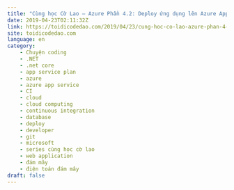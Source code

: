 ```yaml
---
title: "Cùng học Cờ Lao – Azure Phần 4.2: Deploy ứng dụng lên Azure App Service trong 5 phút"
date: 2019-04-23T02:11:32Z
link: https://toidicodedao.com/2019/04/23/cung-hoc-co-lao-azure-phan-4-2-deploy-ung-dung-len-azure-app-service-trong-5-phut/
site: toidicodedao.com
language: en
category:
	- Chuyện coding
	- .NET
	- .net core
	- app service plan
	- azure
	- azure app service
	- CI
	- cloud
	- cloud computing
	- continuous integration
	- database
	- deploy
	- developer
	- git
	- microsoft
	- series cùng học cờ lao
	- web application
	- đám mây
	- điện toán đám mây
draft: false
---
```

